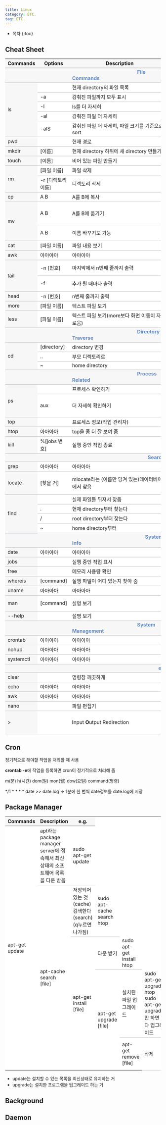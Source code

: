 ```yaml
---
title: Linux
category: ETC.
tag: ETC.
---
```









* 목차
{:toc}













## Cheat Sheet

<html>
  <head>
    <style type="text/css">
      .line{border-bottom: 1px solid #BDB8C1;}
      .line2{border-bottom: 2px solid #BDB8C1;}
      .line3{border-bottom: 1px solid #BDB8C1; background-color: #F7F7F7;}
      .line4{border-bottom: 2px solid #BDB8C1; background-color: #F7F7F7;}
      table, th, td {
         border:none;
         background-color: #FFFFFF;
       }
    </style>
   </head>
   <body>
     <table style="border-collapse:collapse">
       <tr><th class="line4" bgcolor="#F8F7F9">Commands</th><th class="line4">Options</th><th class="line4">Description</th><th class="line4">e.g.</th></tr>
       <tr><td class="line3"> </td><td class="line3"> </td><td class="line3">&nbsp;&nbsp;&nbsp;&nbsp;&nbsp;&nbsp;&nbsp;&nbsp;&nbsp;&nbsp;&nbsp;&nbsp;&nbsp;&nbsp;&nbsp;&nbsp;&nbsp;&nbsp;&nbsp;&nbsp;&nbsp;&nbsp;&nbsp;&nbsp;&nbsp;&nbsp;&nbsp;&nbsp;&nbsp;&nbsp;&nbsp;&nbsp;&nbsp;&nbsp;&nbsp;&nbsp;&nbsp;&nbsp;&nbsp;&nbsp;&nbsp;&nbsp;&nbsp;&nbsp;&nbsp;&nbsp;&nbsp;&nbsp;&nbsp;<span style="color:#648BC6; font-weight: bold;">File Commands</span></td><td class="line3"> </td></tr>
       <tr><td class="line3" rowspan="5">ls</td><td class="line"> </td><td class="line">현재 directory의 파일 목록</td><td class="line"> </td></tr>
       <tr><td class="line">-a</td><td class="line">감춰진 파일까지 모두 표시</td><td class="line"> </td></tr>
       <tr><td class="line">-l</td><td class="line">ls를 더 자세히</td><td class="line"> </td></tr>
       <tr><td class="line">-al</td><td class="line">감춰진 파일 더 자세히</td><td class="line"> </td></tr>
       <tr><td class="line">-alS</td><td class="line">감춰진 파일 더 자세히, 파일 크기를 기준으로 sort</td><td class="line"> </td></tr>
       <tr><td class="line3" rowspan="1">pwd</td><td class="line"> </td><td class="line">현재 경로</td><td class="line"> </td></tr>
       <tr><td class="line3" rowspan="1">mkdir</td><td class="line">[이름]</td><td class="line">현재 directory 하위에 새 directory 만들기</td><td class="line"> </td></tr>
       <tr><td class="line3" rowspan="1">touch</td><td class="line">[이름]</td><td class="line">비어 있는 파일 만들기</td><td class="line">touch&nbsp;&nbsp;test&#46;txt</td></tr>
       <tr><td class="line3" rowspan="2">rm</td><td class="line">[파일 이름]</td><td class="line">파일 삭제</td><td class="line">rm&nbsp;&nbsp;test&#46;txt</td></tr>
       <tr><td class="line">-r [디렉토리 이름]</td><td class="line">디렉토리 삭제</td><td class="line">rm -r testdirectory</td></tr>
       <tr><td class="line3" rowspan="1">cp</td><td class="line">A B</td><td class="line">A를 B에 복사</td><td class="line">cp&nbsp;&nbsp;test&#46;txt&nbsp;&nbsp;&#46;&#47;test2</td></tr>
       <tr><td class="line3" rowspan="2">mv</td><td class="line">A B</td><td class="line">A를 B에 옮기기</td><td class="line">mv&nbsp;&nbsp;&#46;&#47;test&#47;test&#46;txt &#46;&#47;test2<br>(&#46;&#47;test에 있는 test&#46;txt를 &#46;&#47;test2로 옮김</td></tr>
       <tr><td class="line">A B</td><td class="line">이름 바꾸기도 가능</td><td class="line">mv&nbsp;&nbsp;&#46;&#47;test2&#47;test&#46;txt&nbsp;&nbsp;&#46;&#47;test2/test2&#46;txt<br>(test.txt를 test2.txt로 바꿈)</td></tr>
       <tr><td class="line3" rowspan="1">cat</td><td class="line">[파일 이름]</td><td class="line">파일 내용 보기</td><td class="line">cat&nbsp;&nbsp;test&#46;txt</td></tr>
       <tr><td class="line3" rowspan="1">awk</td><td class="line">아아아아</td><td class="line">아아아아</td><td class="line">아아아아</td></tr>
       <tr><td class="line3" rowspan="2">tail</td><td class="line">-n [번호]</td><td class="line">마지막에서 n번째 줄까지 출력</td><td class="line">tail -n 2 test&#46;txt<br>test&#46;txt파일에서2번째 라인까지 출력</td></tr>
       <tr><td class="line">-f</td><td class="line">추가 될 때마다 출력</td><td class="line">tail -f date&#46;log<br>date&#46;log에 추가되는 걸 출력해라</td></tr>
       <tr><td class="line3" rowspan="1">head</td><td class="line">-n [번호]</td><td class="line">n번째 줄까지 출력</td><td class="line"> </td></tr>
       <tr><td class="line3" rowspan="1">more</td><td class="line">[파일 이름]</td><td class="line">텍스트 파일 보기</td><td class="line">more test&#46;txt</td></tr>
       <tr><td class="line3" rowspan="1">less</td><td class="line">[파일 이름]</td><td class="line">텍스트 파일 보기(more보다 화면 이동이 자유로움)</td><td class="line">less test&#46;txt</td></tr>
       <tr><td class="line3"> </td><td class="line3"> </td><td class="line3">&nbsp;&nbsp;&nbsp;&nbsp;&nbsp;&nbsp;&nbsp;&nbsp;&nbsp;&nbsp;&nbsp;&nbsp;&nbsp;&nbsp;&nbsp;&nbsp;&nbsp;&nbsp;&nbsp;&nbsp;&nbsp;&nbsp;&nbsp;&nbsp;&nbsp;&nbsp;&nbsp;&nbsp;&nbsp;&nbsp;&nbsp;&nbsp;&nbsp;&nbsp;&nbsp;&nbsp;&nbsp;&nbsp;&nbsp;&nbsp;&nbsp;&nbsp;&nbsp;&nbsp;&nbsp;&nbsp;&nbsp;&nbsp;&nbsp;<span style="color:#648BC6; font-weight: bold;">Directory Traverse</span></td><td class="line3"></td></tr>
       <tr><td class="line3" rowspan="3">cd</td><td class="line">[directory]</td><td class="line">directory 변경</td><td class="line"> </td></tr>
       <tr><td class="line">..</td><td class="line">부모 디렉토리로</td><td class="line"> </td></tr>
       <tr><td class="line">~</td><td class="line">home directory</td><td class="line"> </td></tr>
       <tr><td class="line3"> </td><td class="line3"> </td><td class="line3">&nbsp;&nbsp;&nbsp;&nbsp;&nbsp;&nbsp;&nbsp;&nbsp;&nbsp;&nbsp;&nbsp;&nbsp;&nbsp;&nbsp;&nbsp;&nbsp;&nbsp;&nbsp;&nbsp;&nbsp;&nbsp;&nbsp;&nbsp;&nbsp;&nbsp;&nbsp;&nbsp;&nbsp;&nbsp;&nbsp;&nbsp;&nbsp;&nbsp;&nbsp;&nbsp;&nbsp;&nbsp;&nbsp;&nbsp;&nbsp;&nbsp;&nbsp;&nbsp;&nbsp;&nbsp;&nbsp;&nbsp;&nbsp;&nbsp;<span style="color:#648BC6; font-weight: bold;">Process Related</span></td><td class="line3"> </td></tr>
       <tr><td class="line3" rowspan="2">ps</td><td class="line"> </td><td class="line">프로세스 확인하기</td><td class="line"> </td></tr>
       <tr><td class="line">aux</td><td class="line">더 자세히 확인하기</td><td class="line">ps aux &#124; grep apache <br> (프로세스 중에 'apache'들어 간 거를 찾아서 자세히 확인하겠다.)</td></tr>
       <tr><td class="line3" rowspan="1">top</td><td class="line"> </td><td class="line">프로세스 정보(작업 관리자)</td><td class="line"> </td></tr>
       <tr><td class="line3" rowspan="1">htop</td><td class="line">아아아아</td><td class="line">top을 좀 더 잘 보여 줌</td><td class="line"> </td></tr>
       <tr><td class="line3" rowspan="1">kill</td><td class="line">&#37;[jobs 번호]</td><td class="line">실행 중인 작업 종료</td><td class="line">kill &#37;2<br>kill -9 &#37;2</td></tr>
       <tr><td class="line3"> </td><td class="line3"> </td><td class="line3">&nbsp;&nbsp;&nbsp;&nbsp;&nbsp;&nbsp;&nbsp;&nbsp;&nbsp;&nbsp;&nbsp;&nbsp;&nbsp;&nbsp;&nbsp;&nbsp;&nbsp;&nbsp;&nbsp;&nbsp;&nbsp;&nbsp;&nbsp;&nbsp;&nbsp;&nbsp;&nbsp;&nbsp;&nbsp;&nbsp;&nbsp;&nbsp;&nbsp;&nbsp;&nbsp;&nbsp;&nbsp;&nbsp;&nbsp;&nbsp;&nbsp;&nbsp;&nbsp;&nbsp;&nbsp;&nbsp;&nbsp;&nbsp;&nbsp;&nbsp;&nbsp;&nbsp;&nbsp;&nbsp;&nbsp;&nbsp;&nbsp;<span style="color:#648BC6; font-weight: bold;">Search</span></td><td class="line3"> </td></tr>
       <tr><td class="line3" rowspan="1">grep</td><td class="line">아아아아</td><td class="line">아아아아</td><td class="line">아아아아</td></tr>
       <tr><td class="line3" rowspan="1">locate</td><td class="line">[찾을 거]</td><td class="line">mlocate라는 (이름만 담겨 있는)데이터베이스에서 찾음</td><td class="line">locate &#42;&#46;log<br>이 컴퓨터에 확장자가 &#46;log인 파일을 다 찾아라</td></tr>
       <tr><td class="line4" rowspan="4">find</td><td class="line"> </td><td class="line">실제 파일들 뒤져서 찾음</td><td class="line"> </td></tr>
       <tr><td class="line">&#46;</td><td class="line">현재 directory부터 찾는다</td><td class="line"> </td></tr>
       <tr><td class="line">&#47;</td><td class="line">root directory부터 찾는다</td><td class="line"> </td></tr>
       <tr><td class="line">~</td><td class="line">home directory부터 </td><td class="line"> </td></tr>
       <tr><td class="line3"> </td><td class="line3"> </td><td class="line3">&nbsp;&nbsp;&nbsp;&nbsp;&nbsp;&nbsp;&nbsp;&nbsp;&nbsp;&nbsp;&nbsp;&nbsp;&nbsp;&nbsp;&nbsp;&nbsp;&nbsp;&nbsp;&nbsp;&nbsp;&nbsp;&nbsp;&nbsp;&nbsp;&nbsp;&nbsp;&nbsp;&nbsp;&nbsp;&nbsp;&nbsp;&nbsp;&nbsp;&nbsp;&nbsp;&nbsp;&nbsp;&nbsp;&nbsp;&nbsp;&nbsp;&nbsp;&nbsp;&nbsp;&nbsp;&nbsp;&nbsp;&nbsp;&nbsp;&nbsp;&nbsp;&nbsp;&nbsp;&nbsp;&nbsp;<span style="color:#648BC6; font-weight: bold;">System Info</span></td><td class="line3"> </td></tr>
       <tr><td class="line3" rowspan="1">date</td><td class="line">아아아아</td><td class="line">아아아아</td><td class="line">아아아아</td></tr>
       <tr><td class="line3" rowspan="1">jobs</td><td class="line"> </td><td class="line">실행 중인 작업 표시</td><td class="line"> </td></tr>
       <tr><td class="line3" rowspan="1">free</td><td class="line"> </td><td class="line">메모리 사용량 확인</td><td class="line"> </td></tr>
       <tr><td class="line3" rowspan="1">whereis</td><td class="line">[command]</td><td class="line">실행 파일이 어디 있는지 찾아 줌</td><td class="line">whereis ls</td></tr>
       <tr><td class="line3" rowspan="1">uname</td><td class="line">아아아아</td><td class="line">아아아아</td><td class="line">아아아아</td></tr>
       <tr><td class="line3" rowspan="1">man</td><td class="line">[command]</td><td class="line">설명 보기</td><td class="line">man ls<br>검색:'&#47;'(ex)&#47;sort)</td></tr>
       <tr><td class="line3" rowspan="1">--help</td><td class="line"> </td><td class="line">설명 보기</td><td class="line">ls&nbsp;&nbsp;--help</td></tr>
       <tr><td class="line3"> </td><td class="line3"> </td><td class="line3">&nbsp;&nbsp;&nbsp;&nbsp;&nbsp;&nbsp;&nbsp;&nbsp;&nbsp;&nbsp;&nbsp;&nbsp;&nbsp;&nbsp;&nbsp;&nbsp;&nbsp;&nbsp;&nbsp;&nbsp;&nbsp;&nbsp;&nbsp;&nbsp;&nbsp;&nbsp;&nbsp;&nbsp;&nbsp;&nbsp;&nbsp;&nbsp;&nbsp;&nbsp;&nbsp;&nbsp;&nbsp;&nbsp;&nbsp;&nbsp;&nbsp;&nbsp;&nbsp;&nbsp;&nbsp;&nbsp;&nbsp;&nbsp;&nbsp;<span style="color:#648BC6; font-weight: bold;">System Management</span></td><td class="line3"> </td></tr>
       <tr><td class="line3" rowspan="1">crontab</td><td class="line">아아아아</td><td class="line">아아아아</td><td class="line">아아아아</td></tr>
       <tr><td class="line3" rowspan="1">nohup</td><td class="line">아아아아</td><td class="line">아아아아</td><td class="line">아아아아</td></tr>
       <tr><td class="line3" rowspan="1">systemctl</td><td class="line">아아아아</td><td class="line">아아아아</td><td class="line">아아아아</td></tr>
       <tr><td class="line3"> </td><td class="line3"> </td><td class="line3">&nbsp;&nbsp;&nbsp;&nbsp;&nbsp;&nbsp;&nbsp;&nbsp;&nbsp;&nbsp;&nbsp;&nbsp;&nbsp;&nbsp;&nbsp;&nbsp;&nbsp;&nbsp;&nbsp;&nbsp;&nbsp;&nbsp;&nbsp;&nbsp;&nbsp;&nbsp;&nbsp;&nbsp;&nbsp;&nbsp;&nbsp;&nbsp;&nbsp;&nbsp;&nbsp;&nbsp;&nbsp;&nbsp;&nbsp;&nbsp;&nbsp;&nbsp;&nbsp;&nbsp;&nbsp;&nbsp;&nbsp;&nbsp;&nbsp;&nbsp;&nbsp;&nbsp;&nbsp;&nbsp;&nbsp;&nbsp;&nbsp;&nbsp;&nbsp;&nbsp;&nbsp;&nbsp;&nbsp;&nbsp;&nbsp;<span style="color:#648BC6; font-weight: bold;">etc&nbsp;</span></td><td class="line3"> </td></tr>
       <tr><td class="line3" rowspan="1">clear</td><td class="line"> </td><td class="line">명령창 깨끗하게</td><td class="line"> </td></tr>
       <tr><td class="line3" rowspan="1">echo</td><td class="line">아아아아</td><td class="line">아아아아</td><td class="line">아아아아</td></tr>
       <tr><td class="line3" rowspan="1">awk</td><td class="line">아아아아</td><td class="line">아아아아</td><td class="line">아아아아</td></tr>
       <tr><td class="line3" rowspan="1">nano</td><td class="line"> </td><td class="line">파일 편집기</td><td class="line"> </td></tr>
       <tr><td class="line3" rowspan="1">&#62;</td><td class="line"> </td><td class="line"><strong>I</strong>nput <strong>O</strong>utput Redirection</td><td class="line">ls -l &#62; result.txt<br>원래 화면에 출력되어야 할 것의 방향을 돌려서 파일에 저장</td></tr> 
    </table>
  </body>
 </html>
 
## Cron
정기적으로 해야할 작업을 처리할 때 사용

**crontab -e**에 작업을 등록하면 cron이 정기적으로 처리해 줌

m(분) h(시간) dom(일) mon(월) dow(요일) command(명령)

\*/1 \* \* \* \* date >> date.log => 1분에 한 번씩  date정보를 date.log에 저장

## Package Manager
<html>
  <head>
    <style type="text/css">
      .line{border-bottom: 1px solid #BDB8C1;}
      .line2{border-bottom: 2px solid #BDB8C1;}
      .line3{border-bottom: 1px solid #BDB8C1; background-color: #F7F7F7;}
      .line4{border-bottom: 2px solid #BDB8C1; background-color: #F7F7F7;}
      table, th, td {
         border:none;
         background-color: #FFFFFF;
       }
    </style>
   </head>
   <body>
     <table style="border-collapse:collapse">
       <tr><th class="line4" bgcolor="#F8F7F9">Commands</th><th class="line4">Description</th><th class="line4">e.g.</th></tr>
       <tr><td class="line1" rowspan="5">apt-get update</td><td class="line">apt라는 package manager server에 접속해서 최신 상태의 소프트웨어 목록을 다운 받음</td><td class="line">sudo apt-get update</td></tr>
       <tr><td class="line1" rowspan="5">apt-cache search [file]</td><td class="line">저장되어 있는 것(cache) 검색한다(search)(q누르면 나가짐)</td><td class="line">sudo apt-cache search htop</td></tr>
       <tr><td class="line1" rowspan="5">apt-get install [file]</td><td class="line">다운 받기</td><td class="line">sudo apt-get install htop</td></tr>
       <tr><td class="line1" rowspan="5">apt-get upgrade [file]</td><td class="line">설치된 파일 업그레이드</td><td class="line">sudo apt-get upgrade htop<br>sudo apt-get upgrade만 하면 다 업그레이드</td></tr>
       <tr><td class="line1" rowspan="5">apt-get remove [file]</td><td class="line">삭제</td><td class="line">sudo apt-get remove htop</td></tr>
    </table>
  </body>
 </html>
 
 - update는 설치할 수 있는 목록을 최신상태로 유지하는 거
 - upgrade는 설치한 프로그램을 업그레이드 하는 거
 
## Background


## Daemon






 
  
